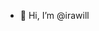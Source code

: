 - 👋 Hi, I’m @irawill
<!---
- 👀 I’m interested in ...
- 🌱 I’m currently learning ...
- 💞️ I’m looking to collaborate on ...
- 📫 How to reach me ...
- 😄 Pronouns: ...
- ⚡ Fun fact: ...
--->

<!---
irawill/irawill is a ✨ special ✨ repository because its `README.md` (this file) appears on your GitHub profile.
You can click the Preview link to take a look at your changes.
--->
